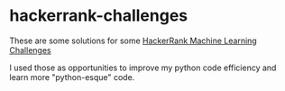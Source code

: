 # hackerrank-challenges

These are some solutions for some [HackerRank Machine Learning Challenges](https://hackerrank.com/domains/ai/machine-learning/)

I used those as opportunities to improve my python code efficiency and learn more "python-esque" code.
